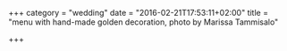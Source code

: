+++
category = "wedding"
date = "2016-02-21T17:53:11+02:00"
title = "menu with hand-made golden decoration, photo by Marissa Tammisalo"

+++
